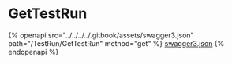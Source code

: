 # GetTestRun

{% openapi src="../../../../.gitbook/assets/swagger3.json" path="/TestRun/GetTestRun" method="get" %}
[swagger3.json](../../../../.gitbook/assets/swagger3.json)
{% endopenapi %}
